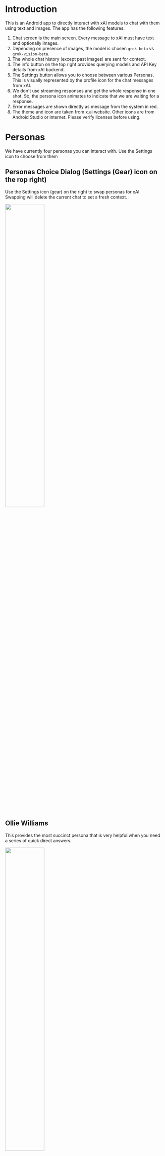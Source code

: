 # Introduction

This is an Android app to directly interact with xAI models to chat with them using text and images. The app has the following features.

1. Chat screen is the main screen. Every message to xAI must have text and optionally images.
2. Depending on presence of images, the model is chosen `grok-beta` vs `grok-vision-beta`.
3. The whole chat history (except past images) are sent for context.
4. The info button on the top right provides querying models and API Key details from xAI backend.
5. The Settings button allows you to choose between various Personas. This is visually represented by the profile icon for the chat messages from xAI.
6. We don't use streaming responses and get the whole response in one shot. So, the persona icon animates to indicate that we are waiting for a response.
7. Error messages are shown directly as message from the system in red.
8. The theme and icon are taken from x.ai website. Other icons are from Android Studio or internet. Please verify licenses before using.

# Personas

We have currently four personas you can interact with. Use the Settings icon to choose from them

## Personas Choice Dialog (Settings (Gear) icon on the rop right)

Use the Settings icon (gear) on the right to swap personas for xAI. Swapping will delete the current chat to set a fresh context.

<img src="Screenshots/Persona_Choice.png" width="50%">

## Ollie Williams

This provides the most succinct persona that is very helpful when you need a series of quick direct answers.

<img src="Screenshots/OllieWilliams.png" width="50%">

## Hotdog Not Hotdog

This is inspired by the HBO series Silicon Valley.

<img src="Screenshots/HotdogNotHotdog.png" width="50%">

## GLaDOS

This provides a humorous responses inspired by the character from Portal series of games from Valve

<img src="Screenshots/GLaDOS.png" width="50%">

# Building

Please setup the xAI API Key in `api.properties` file at the root folder (at the same level as `local.properties`)

Here is a sample `api.properties`
```properties
API_KEY="api key goes here"
```
You can use `./gradlew assemble` or just use Android Studio to build this project.

## Dependencies

1. UI : Jetpack Compose and Material3
2. Dependency Injection : Hilt
3. State management: ViewModel
4. Navigation : Compose Navigation
5. REST API: Ktorfit + Ktor
6. Serialization: Kotlinx Serialization
7. Concurrency: Kotlin Coroutines

## Internals

1. All the REST API payloads from xAI have serialization support except vector embedding (no models at xAI yet) and function calling (the app doesn't need it).
2. All of the API is documented better than xAI which has these issues - [Known Issues](KNOWN_ISSUES_XAI.md)
3. Coroutines are used for all concurrency.

## Future Work

This includes features and infrastructure

1. Chat history - Add persistence using Room - 2 days
2. Add support for PNG images - 1 hour
3. Add more Settings with persistence - max token content, temperature, banned words, etc - 2 days
4. Streaming response support - 2 hours
5. Markdown conversion to annotatedString - 1 day without math support. Math support may take longer. There is no good parser. Could be a separate library by itself if we added renderer to common-mark AST
6. Client side image conversion and resizing to handle backend constraints - 1 day
7. Better communication of errors to users.
8. Add tts and voice recognition until xAI adds voice support.
9. Add Agentic capability to summarize notifications, read other apps, etc. Can take a week via Accessibility framework of Android.
10. Make serialization of xAPI request and response objects to allow all formats - XML, JSON and proto. Export it as a separate library.
11. Cryptography - Retrieve the key from a secure server and save cryptographically instead of making it part of the APK
